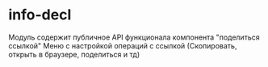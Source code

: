 # info-decl

Модуль содержит публичное API функционала компонента "поделиться ссылкой"
Меню с настройкой операций с ссылкой (Скопировать, открыть в браузере, поделиться и тд)
